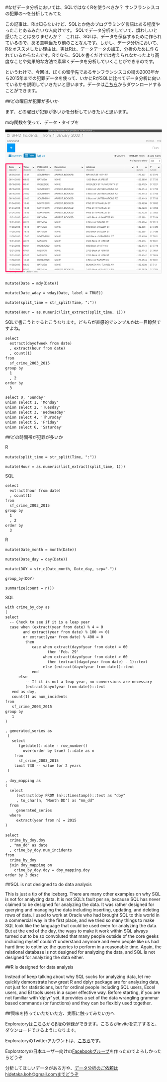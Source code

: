 #なぜデータ分析においては、SQLではなくRを使うべきか？ サンフランシスコの犯罪の〜を分析してみてた

この記事は、Rは知らないけど、SQLとか他のプログラミング言語はある程度やったことあるみたいな人向けです。
SQLでデータ分析をしていて、煩わしいと感じたことはありませんか？　これは、SQLは、データを保存するために作られているので、ある意味当たり前のことなんです。しかし、データ分析において、Rをオススメしたい理由は、実はRは、データデータの加工、分析のために作られているからなんです。Rでなら、SQLを書くだけでは考えられなかったより高度なことや効果的な方法で素早くデータを分析していくことができるのです。

というわけで、今回は、ぼくの留学先であるサンフランシスコの街の2003年から2015年までの犯罪データを使って、いかにRがSQLに比べてデータ分析に向いているかを説明していきたいと思います。データは[こちら](https://data.sfgov.org/Public-Safety/SFPD-Incidents-from-1-January-2003/tmnf-yvry)からダウンロードすることができます。

##どの曜日が犯罪が多いか

まず、どの曜日が犯罪が多いかを分析していきたいと思います。

mdy関数を使って、データ・タイプを

![](images/mdy-sf.png)

`
mutate(Date = mdy(Date))
`

`
mutate(Date_wday = wday(Date, label = TRUE))
`

`
mutate(split_time = str_split(Time, ":"))
`

`
mutate(Hour = as.numeric(list_extract(split_time, 1)))
`

SQLで書こうとするとこうなります。どちらが直感的でシンプルかは一目瞭然ですよね。


```
select
  extract(dayofweek from date)
  , extract(hour from date)
  , count(1)
from
  sf_crime_2003_2015
group by
  1
  , 2
order by
  3
```

```
select 0, 'Sunday'
union select 1, 'Monday'
union select 2, 'Tuesday'
union select 3, 'Wednesday'
union select 4, 'Thursday'
union select 5, 'Friday'
union select 6, 'Saturday'
```

##どの時間帯が犯罪が多いか

R

`
mutate(split_time = str_split(Time, ":"))
`

`
mutate(Hour = as.numeric(list_extract(split_time, 1)))
`

SQL

```
select
  extract(hour from date)
  , count(1)
from
  sf_crime_2003_2015
group by
  1
  , 2
order by
  3
```


R

`
mutate(Date_month = month(Date))
`

`
mutate(Date_day = day(Date))
`

`
mutate(DOY = str_c(Date_month, Date_day, sep="-"))
`

`
group_by(DOY)
`

`
summarize(count = n())
`

SQL

```
with crime_by_doy as
(
select
  -- Check to see if it is a leap year
  case when (extract(year from date) % 4 = 0
        and extract(year from date) % 100 <> 0)
        or extract(year from date) % 400 = 0
         then
            case when extract(dayofyear from date) = 60
                   then 'Feb. 29'
                 when extract(dayofyear from date) > 60
                   then (extract(dayofyear from date) - 1)::text
                 else (extract(dayofyear from date))::text
            end
      else
         -- If it is not a leap year, no conversions are necessary
         (extract(dayofyear from date))::text
   end as doy,
   count(1) as num_incidents
from
   sf_crime_2003_2015
group by
   1
)
```

```
, generated_series as
 (
   select
      (getdate()::date - row_number()
        over(order by true) )::date as n
    from
      sf_crime_2003_2015
    limit 730 -- value for 2 years
 )

, doy_mapping as
(
  select
     (extract(doy FROM (n)::timestamp))::text as "doy"
     , to_char(n, 'Month DD') as "mm_dd"
  from
     generated_series
  where
     extract(year from n) = 2015
)

select
  crime_by_doy.doy
  , "mm_dd" as date
  , crime_by_doy.num_incidents
from
  crime_by_doy
  join doy_mapping on
    crime_by_doy.doy = doy_mapping.doy
order by 3 desc

```


##SQL is not designed to do data analysis

This is just a tip of the iceberg. There are many other examples on why SQL is not for analyzing data. It is not SQL’s fault per se, because SQL has never claimed to be designed for analyzing the data. It was rather designed for querying and managing the data including inserting, updating, and deleting rows of data. I used to work at Oracle who had brought SQL to this world in a commercial way in the first place, and we tried so many things to make SQL look like the language that could be used even for analyzing the data. But at the end of the day, the ways to make it work within SQL always turned out to be so convoluted that many people outside of the core geeks including myself couldn’t understand anymore and even people like us had hard time to optimize the queries to perform in a reasonable time. Again, the relational database is not designed for analyzing the data, and SQL is not designed for analyzing the data either.


##R is designed for data analysis

Instead of keep talking about why SQL sucks for analyzing data, let me quickly demonstrate how great R and dplyr package are for analyzing data, not just for statisticians, but for ordinal people including SQL users, Excel users, and BI tools users in a super effective way.
Before starting, if you are not familiar with ‘dplyr’ yet, it provides a set of the data wrangling grammar based commands (or functions) and they can be flexibly used together.



##興味を持っていただいた方、実際に触ってみたい方へ

Exploratoryは[こちら](https://exploratory.io/
)からβ版の登録ができます。こちらがinviteを完了すると、ダウンロードできるようになります。


ExploratoryのTwitterアカウントは、[こちら](https://twitter.com/ExploratoryData
)です。

Exploratoryの日本ユーザー向けの[Facebookグループ](https://www.facebook.com/groups/1087437647994959/members/
)を作ったのでよろしかったらどうぞ

分析してほしいデータがある方や、データ分析のご依頼はhidetaka.koh@gmail.comまでどうぞ